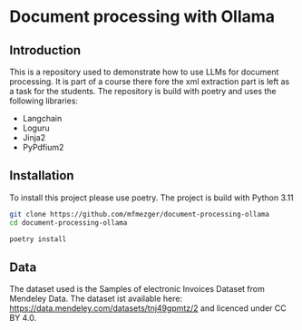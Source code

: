 # Document processing with Ollama


## Introduction

This is a repository used to demonstrate how to use LLMs for document processing. It is part of a course there fore the xml extraction part is left as a task for the students. The repository is build with poetry and uses the following libraries:
- Langchain
- Loguru
- Jinja2
- PyPdfium2

## Installation

To install this project please use poetry. The project is build with Python 3.11


```bash
git clone https://github.com/mfmezger/document-processing-ollama
cd document-processing-ollama

poetry install
```

## Data

The dataset used is the Samples of electronic Invoices Dataset from Mendeley Data. The dataset ist available here: https://data.mendeley.com/datasets/tnj49gpmtz/2 and licenced under CC BY 4.0.

